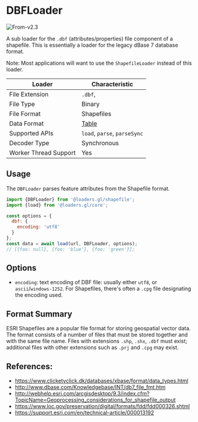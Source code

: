 # DBFLoader

<p class="badges">
  <img src="https://img.shields.io/badge/From-v2.3-blue.svg?style=flat-square" alt="From-v2.3" />
</p>

A sub loader for the `.dbf` (attributes/properties) file component of a shapefile. This is essentially a loader for the legacy dBase 7 database format.

Note: Most applications will want to use the `ShapefileLoader` instead of this loader.

| Loader                | Characteristic                               |
| --------------------- | -------------------------------------------- |
| File Extension        | `.dbf`,                                      |
| File Type             | Binary                                       |
| File Format           | Shapefiles                                   |
| Data Format           | [Table](/docs/specifications/category-table) |
| Supported APIs        | `load`, `parse`, `parseSync`                 |
| Decoder Type          | Synchronous                                  |
| Worker Thread Support | Yes                                          |

## Usage

The `DBFLoader` parses feature attributes from the Shapefile format.

```js
import {DBFLoader} from '@loaders.gl/shapefile';
import {load} from '@loaders.gl/core';

const options = {
  dbf: {
    encoding: 'utf8'
  }
};
const data = await load(url, DBFLoader, options);
// [{foo: null}, {foo: 'blue'}, {foo: 'green'}];
```

## Options

- `encoding`: text encoding of DBF file: usually either `utf8`, or `ascii`/`windows-1252`. For Shapefiles, there's often a `.cpg` file designating the encoding used.

## Format Summary

ESRI Shapefiles are a popular file format for storing geospatial vector data.
The format consists of a number of files that must be stored together and with
the same file name. Files with extensions `.shp`, `.shx`, `.dbf` must exist;
additional files with other extensions such as `.prj` and `.cpg` may exist.

## References:

- https://www.clicketyclick.dk/databases/xbase/format/data_types.html
- http://www.dbase.com/Knowledgebase/INT/db7_file_fmt.htm
- http://webhelp.esri.com/arcgisdesktop/9.3/index.cfm?TopicName=Geoprocessing_considerations_for_shapefile_output
- https://www.loc.gov/preservation/digital/formats/fdd/fdd000326.shtml
- https://support.esri.com/en/technical-article/000013192
